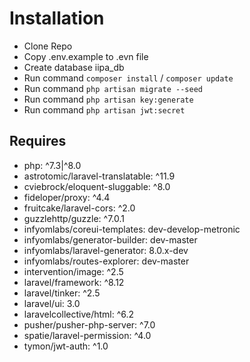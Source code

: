 # Installation

* Clone Repo
* Copy .env.example to .evn file
* Create database iipa_db
* Run command `composer install` / `composer update`
* Run command `php artisan migrate --seed`
* Run command `php artisan key:generate`
* Run command `php artisan jwt:secret`

## Requires

* php: ^7.3|^8.0
* astrotomic/laravel-translatable: ^11.9
* cviebrock/eloquent-sluggable: ^8.0
* fideloper/proxy: ^4.4
* fruitcake/laravel-cors: ^2.0
* guzzlehttp/guzzle: ^7.0.1
* infyomlabs/coreui-templates: dev-develop-metronic
* infyomlabs/generator-builder: dev-master
* infyomlabs/laravel-generator: 8.0.x-dev
* infyomlabs/routes-explorer: dev-master
* intervention/image: ^2.5
* laravel/framework: ^8.12
* laravel/tinker: ^2.5
* laravel/ui: 3.0
* laravelcollective/html: ^6.2
* pusher/pusher-php-server: ^7.0
* spatie/laravel-permission: ^4.0
* tymon/jwt-auth: ^1.0
